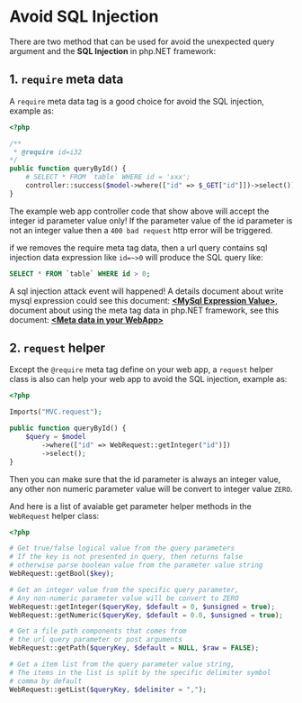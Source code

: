 # Avoid SQL Injection

There are two method that can be used for avoid the unexpected query argument and the **SQL Injection** in php.NET framework:

## 1. ``require`` meta data

A ``require`` meta data tag is a good choice for avoid the SQL injection, example as:

```php
<?php

/**
 * @require id=i32
*/
public function queryById() {
    # SELECT * FROM `table` WHERE id = 'xxx';
    controller::success($model->where(["id" => $_GET["id"]])->select());
}
```

The example web app controller code that show above will accept the integer id parameter value only! If the parameter value of the id parameter is not an integer value then a ``400 bad request`` http error will be triggered.

if we removes the require meta tag data, then a url query contains sql injection data expression like ``id=~>0`` will produce the SQL query like:

```sql
SELECT * FROM `table` WHERE id > 0;
```

A sql injection attack event will happened! A details document about write mysql expression could see this document: [**&lt;MySql Expression Value>**](../../docs/model/expression.md), document about using the meta tag data in php.NET framework, see this document: [**&lt;Meta data in your WebApp>**](../../docs/controller/meta.md) 

## 2. ``request`` helper

Except the ``@require`` meta tag define on your web app, a ``request`` helper class is also can help your web app to avoid the SQL injection, example as:

```php
<?php

Imports("MVC.request");

public function queryById() {
    $query = $model
        ->where(["id" => WebRequest::getInteger("id")])
        ->select();
}
```

Then you can make sure that the id parameter is always an integer value, any other non numeric parameter value will be convert to integer value ``ZERO``.

And here is a list of avaiable get parameter helper methods in the ``WebRequest`` helper class:

```php
<?php

# Get true/false logical value from the query parameters
# If the key is not presented in query, then returns false
# otherwise parse boolean value from the parameter value string 
WebRequest::getBool($key);

# Get an integer value from the specific query parameter,
# Any non-numeric parameter value will be convert to ZERO
WebRequest::getInteger($queryKey, $default = 0, $unsigned = true);
WebRequest::getNumeric($queryKey, $default = 0.0, $unsigned = true);

# Get a file path components that comes from 
# the url query parameter or post arguments
WebRequest::getPath($queryKey, $default = NULL, $raw = FALSE);

# Get a item list from the query parameter value string,
# The items in the list is split by the specific delimiter symbol
# comma by default
WebRequest::getList($queryKey, $delimiter = ",");
```